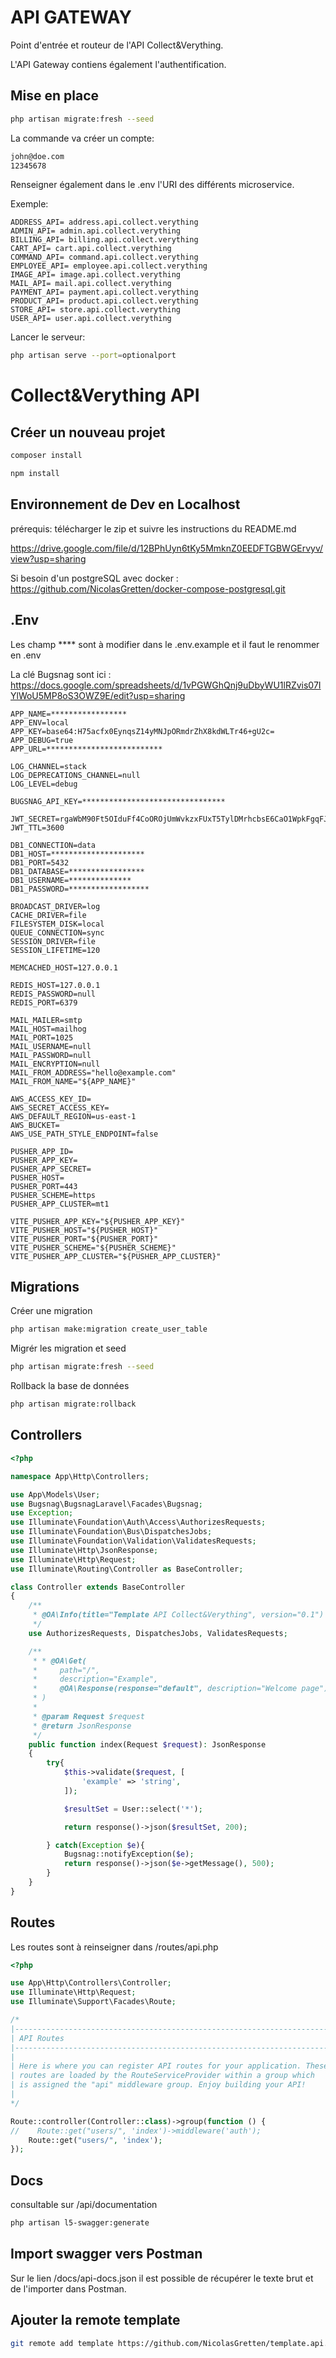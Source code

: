# API GATEWAY
Point d'entrée et routeur de l'API Collect&Verything.

L'API Gateway contiens également l'authentification.

## Mise en place

```bash
php artisan migrate:fresh --seed
```

La commande va créer un compte:
```bash
john@doe.com
12345678
```
Renseigner également dans le .env l'URI des différents microservice.

Exemple:

```dotenv
ADDRESS_API= address.api.collect.verything
ADMIN_API= admin.api.collect.verything
BILLING_API= billing.api.collect.verything
CART_API= cart.api.collect.verything
COMMAND_API= command.api.collect.verything
EMPLOYEE_API= employee.api.collect.verything
IMAGE_API= image.api.collect.verything
MAIL_API= mail.api.collect.verything
PAYMENT_API= payment.api.collect.verything
PRODUCT_API= product.api.collect.verything
STORE_API= store.api.collect.verything
USER_API= user.api.collect.verything
```

Lancer le serveur:
```bash
php artisan serve --port=optionalport
```
# Collect&Verything API
## Créer un nouveau projet
```bash
composer install
```

```bash
npm install
```

## Environnement de Dev en Localhost

prérequis: télécharger le zip et suivre les instructions du README.md

https://drive.google.com/file/d/12BPhUyn6tKy5MmknZ0EEDFTGBWGErvyv/view?usp=sharing

Si besoin d'un postgreSQL avec docker : https://github.com/NicolasGretten/docker-compose-postgresql.git

## .Env

Les champ **** sont à modifier dans le .env.example et il faut le renommer en .env

La clé Bugsnag sont ici : https://docs.google.com/spreadsheets/d/1vPGWGhQnj9uDbyWU1lRZvis07IYlWoU5MP8oS3OWZ9E/edit?usp=sharing

```dotenv
APP_NAME=*****************
APP_ENV=local
APP_KEY=base64:H75acfx0EynqsZ14yMNJpORmdrZhX8kdWLTr46+gU2c=
APP_DEBUG=true
APP_URL=**************************

LOG_CHANNEL=stack
LOG_DEPRECATIONS_CHANNEL=null
LOG_LEVEL=debug

BUGSNAG_API_KEY=********************************

JWT_SECRET=rgaWbM90Ft5OIduFf4CoOROjUmWvkzxFUxT5TylDMrhcbsE6CaO1WpkFgqFJrNwE
JWT_TTL=3600

DB1_CONNECTION=data
DB1_HOST=*********************
DB1_PORT=5432
DB1_DATABASE=*****************
DB1_USERNAME=**************
DB1_PASSWORD=******************

BROADCAST_DRIVER=log
CACHE_DRIVER=file
FILESYSTEM_DISK=local
QUEUE_CONNECTION=sync
SESSION_DRIVER=file
SESSION_LIFETIME=120

MEMCACHED_HOST=127.0.0.1

REDIS_HOST=127.0.0.1
REDIS_PASSWORD=null
REDIS_PORT=6379

MAIL_MAILER=smtp
MAIL_HOST=mailhog
MAIL_PORT=1025
MAIL_USERNAME=null
MAIL_PASSWORD=null
MAIL_ENCRYPTION=null
MAIL_FROM_ADDRESS="hello@example.com"
MAIL_FROM_NAME="${APP_NAME}"

AWS_ACCESS_KEY_ID=
AWS_SECRET_ACCESS_KEY=
AWS_DEFAULT_REGION=us-east-1
AWS_BUCKET=
AWS_USE_PATH_STYLE_ENDPOINT=false

PUSHER_APP_ID=
PUSHER_APP_KEY=
PUSHER_APP_SECRET=
PUSHER_HOST=
PUSHER_PORT=443
PUSHER_SCHEME=https
PUSHER_APP_CLUSTER=mt1

VITE_PUSHER_APP_KEY="${PUSHER_APP_KEY}"
VITE_PUSHER_HOST="${PUSHER_HOST}"
VITE_PUSHER_PORT="${PUSHER_PORT}"
VITE_PUSHER_SCHEME="${PUSHER_SCHEME}"
VITE_PUSHER_APP_CLUSTER="${PUSHER_APP_CLUSTER}"

```

## Migrations

Créer une migration

```bash 
php artisan make:migration create_user_table
```

Migrér les migration et seed
```bash 
php artisan migrate:fresh --seed
```

Rollback la base de données
```bash 
php artisan migrate:rollback
```

## Controllers
```php 
<?php

namespace App\Http\Controllers;

use App\Models\User;
use Bugsnag\BugsnagLaravel\Facades\Bugsnag;
use Exception;
use Illuminate\Foundation\Auth\Access\AuthorizesRequests;
use Illuminate\Foundation\Bus\DispatchesJobs;
use Illuminate\Foundation\Validation\ValidatesRequests;
use Illuminate\Http\JsonResponse;
use Illuminate\Http\Request;
use Illuminate\Routing\Controller as BaseController;

class Controller extends BaseController
{
    /**
     * @OA\Info(title="Template API Collect&Verything", version="0.1")
     */
    use AuthorizesRequests, DispatchesJobs, ValidatesRequests;

    /**
     * * @OA\Get(
     *     path="/",
     *     description="Example",
     *     @OA\Response(response="default", description="Welcome page")
     * )
     *
     * @param Request $request
     * @return JsonResponse
     */
    public function index(Request $request): JsonResponse
    {
        try{
            $this->validate($request, [
                'example' => 'string',
            ]);

            $resultSet = User::select('*');

            return response()->json($resultSet, 200);

        } catch(Exception $e){
            Bugsnag::notifyException($e);
            return response()->json($e->getMessage(), 500);
        }
    }
}
```

## Routes

Les routes sont à reinseigner dans /routes/api.php

```php 
<?php

use App\Http\Controllers\Controller;
use Illuminate\Http\Request;
use Illuminate\Support\Facades\Route;

/*
|--------------------------------------------------------------------------
| API Routes
|--------------------------------------------------------------------------
|
| Here is where you can register API routes for your application. These
| routes are loaded by the RouteServiceProvider within a group which
| is assigned the "api" middleware group. Enjoy building your API!
|
*/

Route::controller(Controller::class)->group(function () {
//    Route::get("users/", 'index')->middleware('auth');
    Route::get("users/", 'index');
});

```

## Docs

consultable sur /api/documentation

```bash
php artisan l5-swagger:generate
```

## Import swagger vers Postman

Sur le lien /docs/api-docs.json il est possible de récupérer le texte brut et de l'importer dans Postman.

## Ajouter la remote template

````bash
git remote add template https://github.com/NicolasGretten/template.api.collect.verything.git
````
